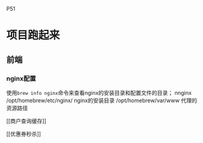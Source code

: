P51

# 项目跑起来

## 前端

### nginx配置

使用`brew info nginx`命令来查看nginx的安装目录和配置文件的目录；
nnginx
/opt/homebrew/etc/nginx/   nginx的安装目录
/opt/homebrew/var/www     代理的资源路径

[[商户查询缓存]]

[[优惠券秒杀]]

